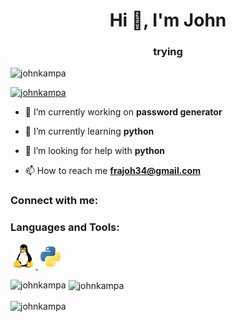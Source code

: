 <h1 align="center">Hi 👋, I'm John</h1>
<h3 align="center">trying </h3>

<p align="left"> <img src="https://komarev.com/ghpvc/?username=johnkampa&label=Profile%20views&color=0e75b6&style=flat" alt="johnkampa" /> </p>

<p align="left"> <a href="https://github.com/ryo-ma/github-profile-trophy"><img src="https://github-profile-trophy.vercel.app/?username=johnkampa" alt="johnkampa" /></a> </p>

- 🔭 I’m currently working on **password generator**

- 🌱 I’m currently learning **python**

- 🤝 I’m looking for help with **python**

- 📫 How to reach me **frajoh34@gmail.com**

<h3 align="left">Connect with me:</h3>
<p align="left">
</p>

<h3 align="left">Languages and Tools:</h3>
<p align="left"> <a href="https://www.linux.org/" target="_blank" rel="noreferrer"> <img src="https://raw.githubusercontent.com/devicons/devicon/master/icons/linux/linux-original.svg" alt="linux" width="40" height="40"/> </a> <a href="https://www.python.org" target="_blank" rel="noreferrer"> <img src="https://raw.githubusercontent.com/devicons/devicon/master/icons/python/python-original.svg" alt="python" width="40" height="40"/> </a> </p>

<p><img align="left" src="https://github-readme-stats.vercel.app/api/top-langs?username=johnkampa&show_icons=true&locale=en&layout=compact" alt="johnkampa" /></p>

<p>&nbsp;<img align="center" src="https://github-readme-stats.vercel.app/api?username=johnkampa&show_icons=true&locale=en" alt="johnkampa" /></p>

<p><img align="center" src="https://github-readme-streak-stats.herokuapp.com/?user=johnkampa&" alt="johnkampa" /></p>


